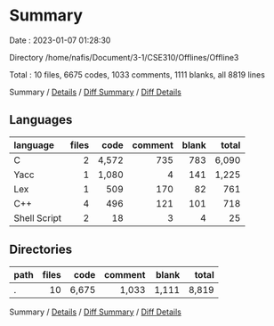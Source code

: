 # Summary

Date : 2023-01-07 01:28:30

Directory /home/nafis/Document/3-1/CSE310/Offlines/Offline3

Total : 10 files,  6675 codes, 1033 comments, 1111 blanks, all 8819 lines

Summary / [Details](details.md) / [Diff Summary](diff.md) / [Diff Details](diff-details.md)

## Languages
| language | files | code | comment | blank | total |
| :--- | ---: | ---: | ---: | ---: | ---: |
| C | 2 | 4,572 | 735 | 783 | 6,090 |
| Yacc | 1 | 1,080 | 4 | 141 | 1,225 |
| Lex | 1 | 509 | 170 | 82 | 761 |
| C++ | 4 | 496 | 121 | 101 | 718 |
| Shell Script | 2 | 18 | 3 | 4 | 25 |

## Directories
| path | files | code | comment | blank | total |
| :--- | ---: | ---: | ---: | ---: | ---: |
| . | 10 | 6,675 | 1,033 | 1,111 | 8,819 |

Summary / [Details](details.md) / [Diff Summary](diff.md) / [Diff Details](diff-details.md)